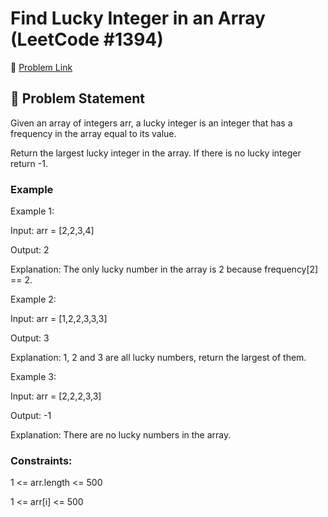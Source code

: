 # Find Lucky Integer in an Array (LeetCode #1394)

🔗 [Problem Link](https://leetcode.com/problems/find-lucky-integer-in-an-array/)

## 🧠 Problem Statement

Given an array of integers arr, a lucky integer is an integer that has a frequency in the array equal to its value.

Return the largest lucky integer in the array. If there is no lucky integer return -1.

### Example

Example 1:

Input: arr = [2,2,3,4]

Output: 2

Explanation: The only lucky number in the array is 2 because frequency[2] == 2.

Example 2:

Input: arr = [1,2,2,3,3,3]

Output: 3

Explanation: 1, 2 and 3 are all lucky numbers, return the largest of them.

Example 3:

Input: arr = [2,2,2,3,3]

Output: -1

Explanation: There are no lucky numbers in the array.

### Constraints:

1 <= arr.length <= 500

1 <= arr[i] <= 500